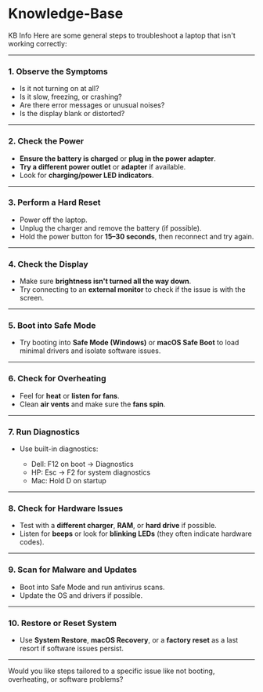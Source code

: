# Knowledge-Base
KB Info
Here are some general steps to troubleshoot a laptop that isn't working correctly:

---

### **1. Observe the Symptoms**

* Is it not turning on at all?
* Is it slow, freezing, or crashing?
* Are there error messages or unusual noises?
* Is the display blank or distorted?

---

### **2. Check the Power**

* **Ensure the battery is charged** or **plug in the power adapter**.
* **Try a different power outlet** or **adapter** if available.
* Look for **charging/power LED indicators**.

---

### **3. Perform a Hard Reset**

* Power off the laptop.
* Unplug the charger and remove the battery (if possible).
* Hold the power button for **15–30 seconds**, then reconnect and try again.

---

### **4. Check the Display**

* Make sure **brightness isn't turned all the way down**.
* Try connecting to an **external monitor** to check if the issue is with the screen.

---

### **5. Boot into Safe Mode**

* Try booting into **Safe Mode (Windows)** or **macOS Safe Boot** to load minimal drivers and isolate software issues.

---

### **6. Check for Overheating**

* Feel for **heat** or **listen for fans**.
* Clean **air vents** and make sure the **fans spin**.

---

### **7. Run Diagnostics**

* Use built-in diagnostics:

  * Dell: F12 on boot → Diagnostics
  * HP: Esc → F2 for system diagnostics
  * Mac: Hold D on startup

---

### **8. Check for Hardware Issues**

* Test with a **different charger**, **RAM**, or **hard drive** if possible.
* Listen for **beeps** or look for **blinking LEDs** (they often indicate hardware codes).

---

### **9. Scan for Malware and Updates**

* Boot into Safe Mode and run antivirus scans.
* Update the OS and drivers if possible.

---

### **10. Restore or Reset System**

* Use **System Restore**, **macOS Recovery**, or a **factory reset** as a last resort if software issues persist.

---

Would you like steps tailored to a specific issue like not booting, overheating, or software problems?
